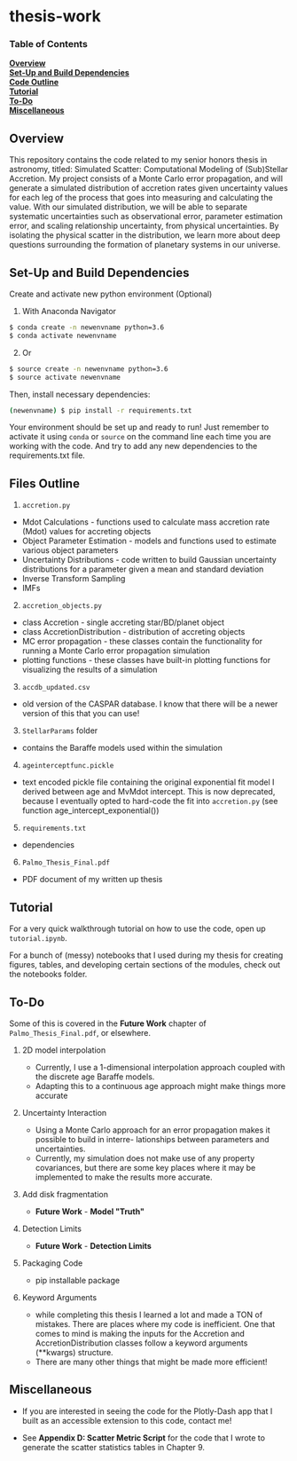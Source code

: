 # thesis-work

### Table of Contents
**[Overview](#overview)**<br>
**[Set-Up and Build Dependencies](#set-up-and-build-dependencies)**<br>
**[Code Outline](#code-outline)**<br>
**[Tutorial](#tutorial)**<br>
**[To-Do](#to-do)**<br>
**[Miscellaneous](#miscellaneous)**<br>

## Overview

This repository contains the code related to my senior honors thesis in astronomy, titled: Simulated Scatter: Computational Modeling of (Sub)Stellar Accretion. My project consists of a Monte Carlo error propagation, and will generate a simulated distribution of accretion rates given uncertainty values for each leg of the process that goes into measuring and calculating the value. With our simulated distribution, we will be able to separate systematic uncertainties such as observational error, parameter estimation error, and scaling relationship uncertainty, from physical uncertainties. By isolating the physical scatter in the distribution, we learn more about deep questions surrounding the formation of planetary systems in our universe.

## Set-Up and Build Dependencies
Create and activate new python environment (Optional)

1. With Anaconda Navigator
```bash
$ conda create -n newenvname python=3.6
$ conda activate newenvname
```
2. Or
```bash
$ source create -n newenvname python=3.6
$ source activate newenvname
```

Then, install necessary dependencies:
```bash
(newenvname) $ pip install -r requirements.txt
```

Your environment should be set up and ready to run! Just remember to activate it using `conda` or `source` on the command line each time you are working with the code. And try to add any new dependencies to the requirements.txt file.

## Files Outline

1. `accretion.py` 
- Mdot Calculations - functions used to calculate mass accretion rate (Mdot) values for accreting objects
- Object Parameter Estimation - models and functions used to estimate various object parameters
- Uncertainty Distributions - code written to build Gaussian uncertainty distributions for a parameter given a mean and standard deviation
- Inverse Transform Sampling
- IMFs

2. `accretion_objects.py`
- class Accretion - single accreting star/BD/planet object
- class AccretionDistribution - distribution of accreting objects
- MC error propagation - these classes contain the functionality for running a Monte Carlo error propagation simulation
- plotting functions - these classes have built-in plotting functions for visualizing the results of a simulation

3. `accdb_updated.csv`
- old version of the CASPAR database. I know that there will be a newer version of this that you can use!

3. `StellarParams` folder
- contains the Baraffe models used within the simulation

4. `ageinterceptfunc.pickle`
- text encoded pickle file containing the original exponential fit model I derived between age and MvMdot intercept. This is now deprecated, because I eventually opted to hard-code the fit into `accretion.py` (see function age_intercept_exponential())

5. `requirements.txt` 
- dependencies

6. `Palmo_Thesis_Final.pdf`
- PDF document of my written up thesis


## Tutorial

For a very quick walkthrough tutorial on how to use the code, open up `tutorial.ipynb`.

For a bunch of (messy) notebooks that I used during my thesis for creating figures, tables, and developing certain sections of the modules, check out the notebooks folder.

## To-Do

Some of this is covered in the **Future Work** chapter of `Palmo_Thesis_Final.pdf`, or elsewhere.

1. 2D model interpolation
    - Currently, I use a 1-dimensional interpolation approach coupled with the discrete age Baraffe models.
    - Adapting this to a continuous age approach might make things more accurate
2. Uncertainty Interaction
    - Using a Monte Carlo approach for an error propagation makes it possible to build in interre- lationships between parameters and uncertainties. 
    - Currently, my simulation does not make use of any property covariances, but there are some key places where it may be implemented to make the results more accurate.
3. Add disk fragmentation
    - **Future Work** - **Model "Truth"**

4. Detection Limits 
    - **Future Work** - **Detection Limits**

5. Packaging Code
    - pip installable package

6. Keyword Arguments
    - while completing this thesis I learned a lot and made a TON of mistakes. There are places where my code is inefficient. One that comes to mind is making the inputs for the Accretion and AccretionDistribution classes follow a keyword arguments (**kwargs) structure.
    - There are many other things that might be made more efficient!

## Miscellaneous

- If you are interested in seeing the code for the Plotly-Dash app that I built as an accessible extension to this code, contact me!

- See **Appendix D: Scatter Metric Script** for the code that I wrote to generate the scatter statistics tables in Chapter 9.

